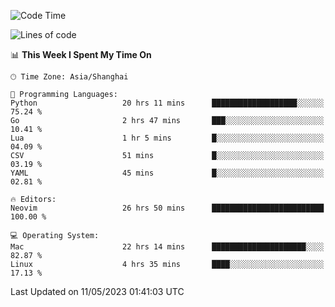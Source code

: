 <!--START_SECTION:waka-->
![Code Time](http://img.shields.io/badge/Code%20Time-1%2C359%20hrs%204%20mins-blue)

![Lines of code](https://img.shields.io/badge/From%20Hello%20World%20I%27ve%20Written-269.8%20thousand%20lines%20of%20code-blue)

📊 **This Week I Spent My Time On** 

```text
🕑︎ Time Zone: Asia/Shanghai

💬 Programming Languages: 
Python                   20 hrs 11 mins      ███████████████████░░░░░░   75.24 % 
Go                       2 hrs 47 mins       ███░░░░░░░░░░░░░░░░░░░░░░   10.41 % 
Lua                      1 hr 5 mins         █░░░░░░░░░░░░░░░░░░░░░░░░   04.09 % 
CSV                      51 mins             █░░░░░░░░░░░░░░░░░░░░░░░░   03.19 % 
YAML                     45 mins             █░░░░░░░░░░░░░░░░░░░░░░░░   02.81 % 

🔥 Editors: 
Neovim                   26 hrs 50 mins      █████████████████████████   100.00 % 

💻 Operating System: 
Mac                      22 hrs 14 mins      █████████████████████░░░░   82.87 % 
Linux                    4 hrs 35 mins       ████░░░░░░░░░░░░░░░░░░░░░   17.13 % 
```


 Last Updated on 11/05/2023 01:41:03 UTC
<!--END_SECTION:waka-->
